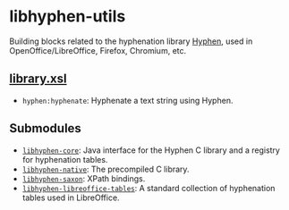 libhyphen-utils
===============

Building blocks related to the hyphenation library
[Hyphen][libhyphen], used in OpenOffice/LibreOffice, Firefox,
Chromium, etc.

[library.xsl](src/main/resources/xml/library.xsl)
-------------------------------------------------

- `hyphen:hyphenate`: Hyphenate a text string using Hyphen.

Submodules
----------

- [`libhyphen-core`](../libhyphen/libhyphen-core): Java interface for
  the Hyphen C library and a registry for hyphenation tables.
- [`libhyphen-native`](../libhyphen/libhyphen-native): The precompiled C
  library.
- [`libhyphen-saxon`](../libhyphen/libhyphen-saxon): XPath bindings.
- [`libhyphen-libreoffice-tables`](../libhyphen/libhyphen-libreoffice-tables):
  A standard collection of hyphenation tables used in LibreOffice.


[libhyphen]: http://sourceforge.net/projects/hunspell
